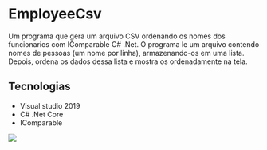# EmployeeCsv
Um programa que gera um arquivo CSV ordenando os nomes dos funcionarios com IComparable C# .Net. O programa le um arquivo contendo nomes de pessoas (um nome por
linha), armazenando-os em uma lista. Depois, ordena os dados dessa lista e mostra os ordenadamente na tela.

## Tecnologias
- Visual studio 2019
- C# .Net Core
- IComparable


![](https://github.com/DiegoLins10/EmployeeCsv/blob/master/Salary.png)



